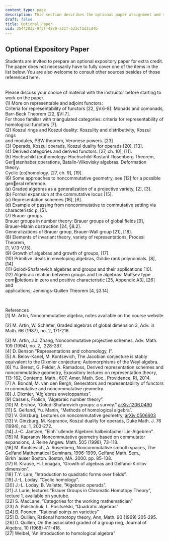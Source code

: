 ```yaml
---
content_type: page
description: This section describes the optional paper assignment and suggested topics.
draft: false
title: Optional Paper
uid: 35442035-9f5f-4870-a21f-523cf1d2cd4b
---
```

## Optional Expository Paper

Students are invited to prepare an optional expository paper for extra credit. The paper does not necessarily have to fully cover one of the items in the list below. You are also welcome to consult other sources besides of those referenced here.    
 

Please discuss your choice of material with the instructor before starting to work on the paper.    
(1) More on representable and adjoint functors:    
Criteria for representability of functors \[22, §V.6-8\]. Monads and comonads, Barr-Beck Theorem \[22, §VI.7\].    
For those familiar with triangulated categories: criteria for representability of homological functors \[7\].    
(2) Koszul rings and Koszul duality: Koszulity and distributivity, Koszul rings    
and modules, PBW theorem, Veronese powers. \[23\]    
(3) Operads, Koszul operads, Koszul duality for operads \[20\], \[13\].    
(4) Derived categories and derived functors. \[27, ch. 10\], \[11\].    
(5) Hochschild (co)homology: Hochschild-Kostant-Rosenberg Theorem, Gerstenhaber operations, Batalin-Vilkovisky algebras. Deformation theory.    
Cyclic (co)homology. \[27, ch. 9\], \[19\].    
(6) Some approaches to noncommutative geometry, see \[12\] for a possible general reference.    
(a) Graded algebras as a generalization of a projective variety, \[2\], \[3\].    
(b) Formal expansion at the commutative locus \[15\].    
(c) Representation schemes \[16\], \[6\].    
(d) Example of passing from noncommutative to commutative setting via    
characteristic p, \[5\].    
(7) Brauer groups.    
Brauer groups in number theory: Brauer groups of global fields \[9\],    
Brauer-Manin obstruction \[24, §8.2\].    
Generalizations of Brauer group, Brauer-Wall group \[21\], \[18\].    
(8) Elements of invariant theory, variety of representations, Procesi Theorem,    
\[1, V.13-V.15\].    
(9) Growth of algebras and growth of groups, \[17\].    
(10) Primitive ideals in enveloping algebras, Goldie rank polynomials. \[8\], \[14\]    
(11) Golod-Shafarevich algebras and groups and their applications \[10\].    
(12) Algebraic relation between groups and Lie algebras: Maltsev type completions in zero and positive characteristic \[25, Appendix A3\], \[26\] and    
applications; Jennings-Quillen Theorem \[4, §3.14\].

 

References    
\[1\] M. Artin, Noncommutative algebra, notes available on the course website

\[2\] M. Artin, W. Schleter, Graded algebras of global dimension 3, Adv. in Math. 66 (1987), no. 2, 171-216.

\[3\] M. Artin, J.J. Zhang, Noncommutative projective schemes, Adv. Math. 109 (1994), no. 2,  228-287.    
\[4\] D. Benson ”Representations and cohomology, I”.    
\[5\] A. Belov-Kanel, M. Kontsevich, The Jacobian conjecture is stably equivalent to the Dixmier conjecture; Automorphisms of the Weyl algebra.    
\[6\] Yu. Berest, G. Felder, A. Ramadoss, Derived representation schemes and noncommutative geometry, Expository lectures on representation theory, 113-162, Contemp. Math., 607, Amer. Math. Soc., Providence, RI, 2014.    
\[7\] A. Bondal, M. van den Bergh, Generators and representability of functors in commutative and noncommutative geometry.    
\[8\] J. Dixmier, ”Alg\`ebres enveloppantes”.    
\[9\] Cassels, Frolich, ”Algebraic number theory”.    
\[10\] M. Ershov, ”Golod-Shafarevich groups: a survey.” [arXiv:1206.0490](https://arxiv.org/abs/1206.0490)    
\[11\] S. Gelfand, Yu. Manin, ”Methods of homological algebra”.    
\[12\] V. Ginzburg, Lectures on noncommutative geometry, [arXiv:0506603](https://arxiv.org/abs/math/0506603)   
\[13\] V. Ginzburg, M. Kapranov, Koszul duality for operads, Duke Math. J. 76 (1994), no. 1, 203-272.    
\[14\] J.-C. Jantzen, ”Einh¨ullende Algebren halbeinfacher Lie-Algebren”.    
\[15\] M. Kapranov Noncommutative geometry based on commutator expansions, J. Reine Angew. Math. 505 (1998), 73-118.    
\[16\] M. Kontsevich, A. Rosenberg, Noncommutative smooth spaces, The Gelfand Mathematical Seminars, 1996-1999, Gelfand Math. Sem., Birkh¨auser Boston. Boston, MA. 2000. pp. 85-108.    
\[17\] R. Krause, H. Lenagan, ”Growth of algebras and Gelfand-Kirillov dimension”.    
\[18\] T.Y. Lam, ”Introduction to quadratic forms over fields”.    
\[19\] J.-L. Loday, ”Cyclic homology”.    
\[20\] J.-L. Loday, B. Vallette, ”Algebraic operads”.    
\[21\] J. Lurie, lectures ”Brauer Groups in Chromatic Homotopy Theory”, lecture 1, available on youtube.    
\[22\] S. MacLane, ”Categories for the working mathematician”    
\[23\] A. Polishchuk, L. Positselski, ”Quadratic algebras”    
\[24\] B. Poonen, ”Rational points on varieties”  
\[25\] D. Quillen, Rational homotopy theory, Ann, Math. 90 (1969) 205-295.    
\[26\] D. Quillen, On the associated graded of a group ring, Journal of Algebra, 10 (1968) 411-418.    
\[27\] Weibel, ”An introduction to homological algebra"